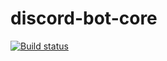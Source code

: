# discord-bot-core
[![Build status](https://ci.appveyor.com/api/projects/status/5o2u92sq9gwx8bmq?svg=true)](https://ci.appveyor.com/project/Banditul/discord-bot-core)
